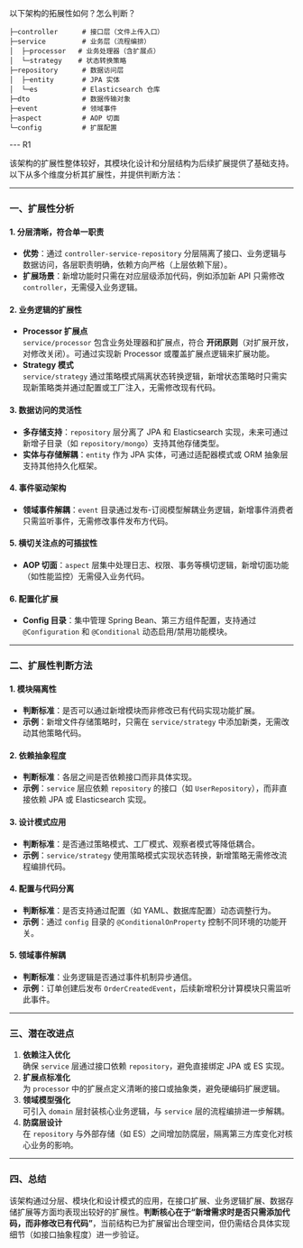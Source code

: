 以下架构的拓展性如何？怎么判断？

```text
├─controller      # 接口层（文件上传入口）
├─service         # 业务层（流程编排）
│  ├─processor   # 业务处理器（含扩展点）
│  └─strategy    # 状态转换策略
├─repository      # 数据访问层
│  ├─entity       # JPA 实体
│  └─es           # Elasticsearch 仓库
├─dto             # 数据传输对象
├─event           # 领域事件
├─aspect          # AOP 切面
└─config          # 扩展配置
```

--- R1

该架构的扩展性整体较好，其模块化设计和分层结构为后续扩展提供了基础支持。以下从多个维度分析其扩展性，并提供判断方法：

---

### **一、扩展性分析**

#### 1. **分层清晰，符合单一职责**

- **优势**：通过 `controller-service-repository` 分层隔离了接口、业务逻辑与数据访问，各层职责明确，依赖方向严格（上层依赖下层）。
- **扩展场景**：新增功能时只需在对应层级添加代码，例如添加新 API 只需修改 `controller`，无需侵入业务逻辑。

#### 2. **业务逻辑的扩展性**

- **Processor 扩展点**  
  `service/processor` 包含业务处理器和扩展点，符合 **开闭原则**（对扩展开放，对修改关闭）。可通过实现新 Processor 或覆盖扩展点逻辑来扩展功能。
- **Strategy 模式**  
  `service/strategy` 通过策略模式隔离状态转换逻辑，新增状态策略时只需实现新策略类并通过配置或工厂注入，无需修改现有代码。

#### 3. **数据访问的灵活性**

- **多存储支持**：`repository` 层分离了 JPA 和 Elasticsearch 实现，未来可通过新增子目录（如 `repository/mongo`）支持其他存储类型。
- **实体与存储解耦**：`entity` 作为 JPA 实体，可通过适配器模式或 ORM 抽象层支持其他持久化框架。

#### 4. **事件驱动架构**

- **领域事件解耦**：`event` 目录通过发布-订阅模型解耦业务逻辑，新增事件消费者只需监听事件，无需修改事件发布方代码。

#### 5. **横切关注点的可插拔性**

- **AOP 切面**：`aspect` 层集中处理日志、权限、事务等横切逻辑，新增切面功能（如性能监控）无需侵入业务代码。

#### 6. **配置化扩展**

- **Config 目录**：集中管理 Spring Bean、第三方组件配置，支持通过 `@Configuration` 和 `@Conditional` 动态启用/禁用功能模块。

---

### **二、扩展性判断方法**

#### 1. **模块隔离性**

- **判断标准**：是否可以通过新增模块而非修改已有代码实现功能扩展。
- **示例**：新增文件存储策略时，只需在 `service/strategy` 中添加新类，无需改动其他策略代码。

#### 2. **依赖抽象程度**

- **判断标准**：各层之间是否依赖接口而非具体实现。
- **示例**：`service` 层应依赖 `repository` 的接口（如 `UserRepository`），而非直接依赖 JPA 或 Elasticsearch 实现。

#### 3. **设计模式应用**

- **判断标准**：是否通过策略模式、工厂模式、观察者模式等降低耦合。
- **示例**：`service/strategy` 使用策略模式实现状态转换，新增策略无需修改流程编排代码。

#### 4. **配置与代码分离**

- **判断标准**：是否支持通过配置（如 YAML、数据库配置）动态调整行为。
- **示例**：通过 `config` 目录的 `@ConditionalOnProperty` 控制不同环境的功能开关。

#### 5. **领域事件解耦**

- **判断标准**：业务逻辑是否通过事件机制异步通信。
- **示例**：订单创建后发布 `OrderCreatedEvent`，后续新增积分计算模块只需监听此事件。

---

### **三、潜在改进点**

1. **依赖注入优化**  
   确保 `service` 层通过接口依赖 `repository`，避免直接绑定 JPA 或 ES 实现。
2. **扩展点标准化**  
   为 `processor` 中的扩展点定义清晰的接口或抽象类，避免硬编码扩展逻辑。
3. **领域模型强化**  
   可引入 `domain` 层封装核心业务逻辑，与 `service` 层的流程编排进一步解耦。
4. **防腐层设计**  
   在 `repository` 与外部存储（如 ES）之间增加防腐层，隔离第三方库变化对核心业务的影响。

---

### **四、总结**

该架构通过分层、模块化和设计模式的应用，在接口扩展、业务逻辑扩展、数据存储扩展等方面均表现出较好的扩展性。**判断核心在于“新增需求时是否只需添加代码，而非修改已有代码”**，当前结构已为扩展留出合理空间，但仍需结合具体实现细节（如接口抽象程度）进一步验证。
